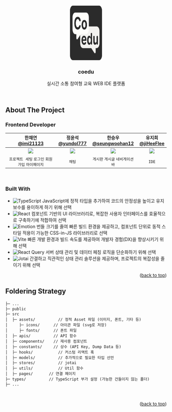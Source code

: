 <a name="readme-top"></a>

<!-- PROJECT LOGO -->
<div align="center">
  <a>
    <img src="src/assets/icons/logo_black.svg" alt="Logo" width="100" height="170">
  </a>

  <h3 align="center">coedu</h3>

  <p align="center">
    실시간 소통 참여형 교육 WEB IDE 플랫폼
  </p>
</div>
<br />

<!-- ABOUT THE PROJECT -->

## About The Project
### Frontend Developer
|한채연</br>[@imi21123](https://github.com/imi21123)|정윤석</br>[@yundol777](https://github.com/yundol777)|한승우</br>[@seungwoohan12](https://github.com/seungwoohan12)|유지희</br>[@jiHeeFlee](https://github.com/jiHeeFlee)|
|:---:|:---:|:---:|:---:|
|<img src = "https://github.com/imi21123.png" width ="250">|<img src = "https://github.com/yundol777.png" width ="250">|<img src = "https://github.com/seungwoohan12.png" width ="250">|<img src = "https://github.com/jiHeeFlee.png" width ="250">|
|`프로젝트 세팅` `로그인` `회원가입` `마이페이지`|`채팅`|`게시판` `게시글` `네비게이션 바`|`IDE`|
</br>

### Built With

- ![TypeScript](https://img.shields.io/badge/typescript-%23007ACC.svg?style=for-the-badge&logo=typescript&logoColor=white) JavaScript에 정적 타입을 추가하여 코드의 안정성을 높이고 유지보수를 용이하게 하기 위해 선택
- ![React](https://img.shields.io/badge/react-%2320232a.svg?style=for-the-badge&logo=react&logoColor=%2361DAFB) 컴포넌트 기반의 UI 라이브러리로, 복잡한 사용자 인터페이스를 효율적으로 구축하기에 적합하여 선택
- ![Emotion](https://img.shields.io/badge/emotion-DB7093?style=for-the-badge&logo=emotion&logoColor=white) 번들 크기를 줄여 빠른 빌드 환경을 제공하고, 컴포넌트 단위로 동적 스타일 적용이 가능한 CSS-in-JS 라이브러리로 선택
- ![Vite](https://img.shields.io/badge/vite-%23646CFF.svg?style=for-the-badge&logo=vite&logoColor=white) 빠른 개발 환경과 빌드 속도를 제공하여 개발자 경험(DX)을 향상시키기 위해 선택
- ![React Query](https://img.shields.io/badge/-React%20Query-FF4154?style=for-the-badge&logo=react%20query&logoColor=white) 서버 상태 관리 및 데이터 페칭 로직을 단순화하기 위해 선택
- ![Jotai](https://img.shields.io/badge/jotai-%23593d88.svg?style=for-the-badge&logo=jotai&logoColor=white) 간결하고 직관적인 상태 관리 솔루션을 제공하며, 프로젝트의 복잡성을 줄이기 위해 선택

<p align="right">(<a href="#readme-top">back to top</a>)</p>

## Foldering Strategy
```
├─ ...
├─ public
├─ src
│  ├─ assets/		   // 정적 Asset 파일 (이미지, 폰트, 기타 등)
│     ├─ icons/		 // 아이콘 파일 (svg로 저장)
│     ├─ fonts/		 // 폰트 파일
│  ├─ apis/		     // API 함수
│  ├─ components/	 // 재사용 컴포넌트
│  ├─ constants/	 // 상수 (API Key, Dump Data 등)
│  ├─ hooks/		   // 커스텀 리액트 훅
│  ├─ models/		   // 추가적으로 필요한 타입 선언
│  ├─ stores/		   // jotai
│  ├─ utils/		   // Util 함수
│  ├─ pages/       // 연결 페이지
├─ types/          // TypeScript 부가 설정 (가능한 건들이지 않는 폴더)
├─ ...
```
</br>

<p align="right">(<a href="#readme-top">back to top</a>)</p>
